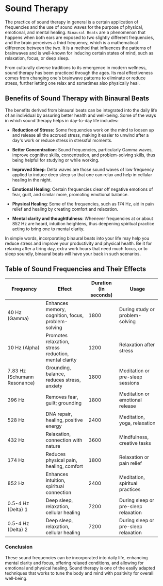 # **Sound Therapy**

The practice of sound therapy in general is a certain application of frequencies and the use of sound waves for the purpose of physical, emotional, and mental healing. `Binaural Beats` are a phenomenon that happens when both ears are exposed to two slightly different frequencies, and the brain perceives a third frequency, which is a mathematical difference between the two. It is a method that influences the patterns of brainwaves and is well-known for inducing certain states of mind, such as relaxation, focus, or deep sleep.

From culturally diverse traditions to its emergence in modern wellness, sound therapy has been practiced through the ages. Its real effectiveness comes from changing one's brainwave patterns to eliminate or reduce stress, further letting one relax and sometimes also physically heal.

## Benefits of Sound Therapy with Binaural Beats

The benefits derived from binaural beats can be integrated into the daily life of an individual by assuring better health and well-being. Some of the ways in which sound therapy helps in day-to-day life includes:

- **Reduction of Stress:** Some frequencies work on the mind to loosen up and release all the accrued stress, making it easier to unwind after a day's work or reduce stress in stressful moments.
- **Better Concentration**: Sound frequencies, particularly Gamma waves, improve cognitive skills, concentration, and problem-solving skills, thus being helpful for studying or while working.
- **Improved Sleep**: Delta waves are those sound waves of low frequency applied to induce deep sleep so that one can relax and help in cellular healing in the night.
- **Emotional Healing**: Certain frequencies clear off negative emotions of fear, guilt, and similar more, promoting emotional balance.
- **Physical Healing**: Some of the frequencies, such as 174 Hz, aid in pain relief and healing by creating comfort and relaxation.

- **Mental clarity and thoughtfulness**: Whenever frequencies at or about 852 Hz are heard, intuition heightens, thus deepening spiritual practice acting to bring one to mental clarity.

In simple words, incorporating binaural beats into your life may help you reduce stress and improve your productivity and physical health. Be it for relaxing after a tiring day, extra work hours that need much focus, or to sleep soundly, binaural beats will have your back in such scenarios.
## Table of Sound Frequencies and Their Effects

| **Frequency**                         | **Effect**                                      | **Duration (in seconds)** | **Usage**                               |
|---------------------------------------|------------------------------------------------|---------------------------|-----------------------------------------|
| 40 Hz (Gamma)                         | Enhances memory, cognition, focus, problem-solving | 1800                      | During study or problem-solving         |
| 10 Hz (Alpha)                         | Promotes relaxation, stress reduction, mental clarity | 1200                      | Relaxation after stress                 |
| 7.83 Hz (Schumann Resonance)          | Grounding, balance, reduces stress, anxiety      | 1800                      | Meditation or pre-sleep sessions        |
| 396 Hz                                | Removes fear, guilt; grounding                  | 1800                      | Meditation or emotional release         |
| 528 Hz                                | DNA repair, healing, positive energy            | 2400                      | Meditation, yoga, relaxation            |
| 432 Hz                                | Relaxation, connection with nature              | 3600                      | Mindfulness, creative tasks             |
| 174 Hz                                | Reduces physical pain, healing, comfort         | 1800                      | Relaxation or pain relief              |
| 852 Hz                                | Enhances intuition, spiritual connection        | 2400                      | Meditation, spiritual practices         |
| 0.5-4 Hz (Delta) 1                   | Deep sleep, relaxation, cellular healing        | 7200                      | During sleep or pre-sleep relaxation   |
| 0.5-4 Hz (Delta) 2                   | Deep sleep, relaxation, cellular healing        | 7200                      | During sleep or pre-sleep relaxation   |

### Conclusion

These sound frequencies can be incorporated into daily life, enhancing mental clarity and focus, offering relaxed conditions, and allowing for emotional and physical healing. Sound therapy is one of the easily adapted techniques that works to tune the body and mind with positivity for overall well-being.

